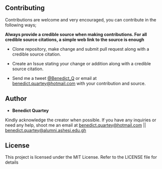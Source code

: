 
## Contributing

Contributions are welcome and very encouraged, you can contribute in the following ways;

**Always provide a credible source when making contributions. For all credible source citations, a simple web link to the source is enough**

* Clone repository, make change and submit pull request along with a credible source citation.

* Create an Issue stating your change or addition along with a credible source citation.

* Send me a tweet [@Benedict_Q](https://twitter.com/Benedict_Q) or email at benedict.quartey@hotmail.com  with your contribution and source.


## Author

* **Benedict Quartey** 

Kindly acknowledge the creator when possible. If you have any inquiries or need any help, shoot me an email at benedict.quartey@hotmail.com || benedict.quartey@alumni.ashesi.edu.gh

## License
This project is licensed under the MIT License. Refer to the LICENSE file for details

